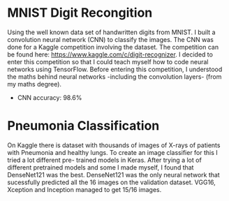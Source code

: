 # MNIST Digit Recongition
Using the well known data set of handwritten digits from MNIST. I built a convolution neural network (CNN) to classify the images. The CNN was done for a Kaggle competition
involving the dataset. The competition can be found here: https://www.kaggle.com/c/digit-recognizer. I decided to enter this competition so that I could teach myself how to
code neural networks using TensorFlow. Before entering this competition, I understood the maths behind neural networks -including the convolution layers- (from my maths degree).
* CNN accuracy: 98.6%

# Pneumonia Classification
On Kaggle there is dataset with thousands of images of X-rays of patients with Pneumonia and healthy lungs. To create an image classifier for this I tried a lot different pre-
trained models in Keras. After trying a lot of different pretrained models and some I made myself, I found that DenseNet121 was the best. DenseNet121 was the only neural network
that sucessfully predicted all the 16 images on the validation dataset. VGG16, Xception and Inception managed to get 15/16 images. 
